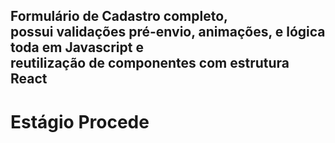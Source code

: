 <h2>
  Formulário de Cadastro completo,<br>
  possui validações pré-envio, animações, e lógica toda em Javascript e<br>
  reutilização de componentes com estrutura React
</h2>
<h1>
  Estágio Procede
</h1>
